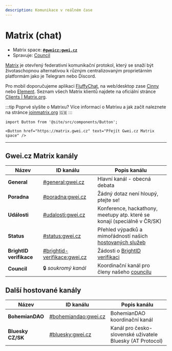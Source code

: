 ```yaml
---
description: Komunikace v reálném čase
---
```


# Matrix (chat)

* Matrix space: [**`#gweicz:gwei.cz`**](https://matrix.to/#/#gweicz:gwei.cz)
* Spravuje: [Council](../council)

[Matrix](http://matrix.org/) je otevřený federativní komunikační protokol, který se snaží být životaschopnou alternativou k různým centralizovaným proprietárním platformám jako je Telegram nebo Discord.

Pro mobil doporučujeme aplikaci [FluffyChat](https://fluffychat.im/), na web/desktop zase [Cinny](https://cinny.in/) nebo [Element](https://element.io/). Seznam všech Matrix klientů najdete na oficiální stránce [Clients | Matrix.org](https://matrix.org/clients/).

:::tip Poprvé slyšíte o Matrixu?
Více informací o Matrixu a jak začít naleznete na stránce [joinmatrix.org](https://joinmatrix.org/) 🇬🇧
:::

```mdx-code-block
import Button from '@site/src/components/Button';

<Button href="https://matrix.gwei.cz" text="Přejít Gwei.cz Matrix space" />
```

---


## Gwei.cz Matrix kanály

| Název | ID kanálu | Popis kanálu |
| --- | --- | --- |
| **General** | [#general:gwei.cz](https://matrix.to/#/#general:gwei.cz) | Hlavní kanál - obecná debata |
| **Poradna** | [#poradna:gwei.cz](https://matrix.to/#/#poradna:gwei.cz) | Žádný dotaz není hloupý, ptejte se! |
| **Události** |[#udalosti:gwei.cz](https://matrix.to/#/#udalosti:gwei.cz) | Konference, hackathony, meetupy atp. které se konají (speciálně v ČR/SK) |
| **Status** | [#status:gwei.cz](https://matrix.to/#/#status:gwei.cz) | Přehled výpadků a mimořádností našich [hostovaných služeb](/projekty#hostované-služby) |
| **BrightID verifikace** | [#brightid-verifikace:gwei.cz](https://matrix.to/#/#brightid-verifikace:gwei.cz) | Žádosti o [BrightID verifikaci](/projekty/brightid-verifikace) |
| **Council** | 🔒 *soukromý kanál* | Koordinační kanál pro členy našeho [councilu](/komunita/council) |

## Další hostované kanály

| Název | ID kanálu | Popis kanálu |
| --- | --- | --- |
| **BohemianDAO** | [#bohemiandao:gwei.cz](https://matrix.to/#/#bohemiandao:gwei.cz) | BohemianDAO koordinační kanál |
| **Bluesky CZ/SK** | [#bluesky:gwei.cz](https://matrix.to/#/#bohemiandao:gwei.cz) | Kanál pro česko-slovenské uživatele Bluesky (AT Protocol) |

